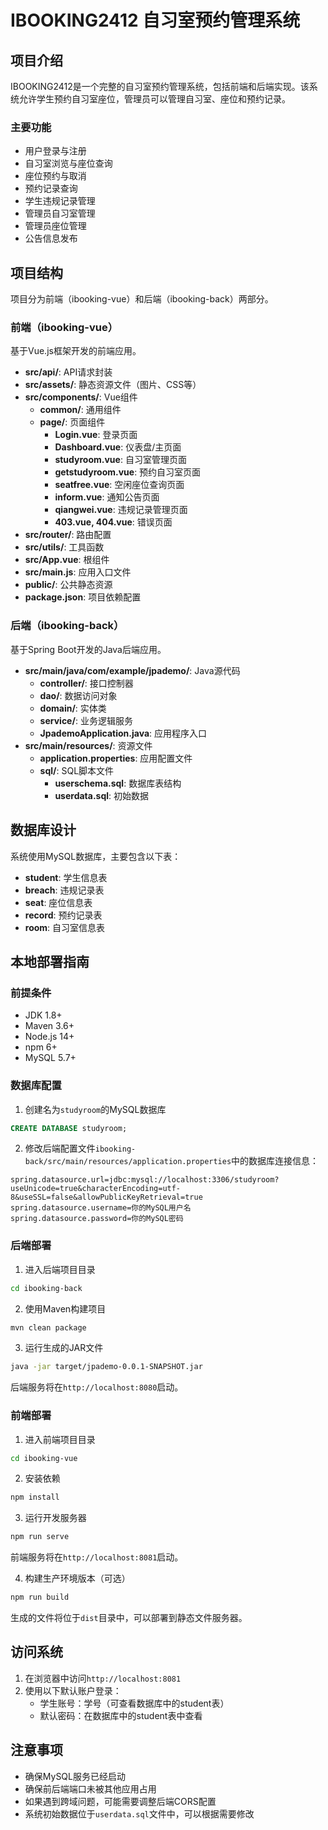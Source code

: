 # IBOOKING2412 自习室预约管理系统

## 项目介绍

IBOOKING2412是一个完整的自习室预约管理系统，包括前端和后端实现。该系统允许学生预约自习室座位，管理员可以管理自习室、座位和预约记录。

### 主要功能

- 用户登录与注册
- 自习室浏览与座位查询
- 座位预约与取消
- 预约记录查询
- 学生违规记录管理
- 管理员自习室管理
- 管理员座位管理
- 公告信息发布

## 项目结构

项目分为前端（ibooking-vue）和后端（ibooking-back）两部分。

### 前端（ibooking-vue）

基于Vue.js框架开发的前端应用。

- **src/api/**: API请求封装
- **src/assets/**: 静态资源文件（图片、CSS等）
- **src/components/**: Vue组件
  - **common/**: 通用组件
  - **page/**: 页面组件
    - **Login.vue**: 登录页面
    - **Dashboard.vue**: 仪表盘/主页面
    - **studyroom.vue**: 自习室管理页面
    - **getstudyroom.vue**: 预约自习室页面
    - **seatfree.vue**: 空闲座位查询页面
    - **inform.vue**: 通知公告页面
    - **qiangwei.vue**: 违规记录管理页面
    - **403.vue, 404.vue**: 错误页面
- **src/router/**: 路由配置
- **src/utils/**: 工具函数
- **src/App.vue**: 根组件
- **src/main.js**: 应用入口文件
- **public/**: 公共静态资源
- **package.json**: 项目依赖配置

### 后端（ibooking-back）

基于Spring Boot开发的Java后端应用。

- **src/main/java/com/example/jpademo/**: Java源代码
  - **controller/**: 接口控制器
  - **dao/**: 数据访问对象
  - **domain/**: 实体类
  - **service/**: 业务逻辑服务
  - **JpademoApplication.java**: 应用程序入口
- **src/main/resources/**: 资源文件
  - **application.properties**: 应用配置文件
  - **sql/**: SQL脚本文件
    - **userschema.sql**: 数据库表结构
    - **userdata.sql**: 初始数据

## 数据库设计

系统使用MySQL数据库，主要包含以下表：

- **student**: 学生信息表
- **breach**: 违规记录表
- **seat**: 座位信息表
- **record**: 预约记录表
- **room**: 自习室信息表

## 本地部署指南

### 前提条件

- JDK 1.8+
- Maven 3.6+
- Node.js 14+
- npm 6+
- MySQL 5.7+

### 数据库配置

1. 创建名为`studyroom`的MySQL数据库
```sql
CREATE DATABASE studyroom;
```

2. 修改后端配置文件`ibooking-back/src/main/resources/application.properties`中的数据库连接信息：
```properties
spring.datasource.url=jdbc:mysql://localhost:3306/studyroom?useUnicode=true&characterEncoding=utf-8&useSSL=false&allowPublicKeyRetrieval=true
spring.datasource.username=你的MySQL用户名
spring.datasource.password=你的MySQL密码
```

### 后端部署

1. 进入后端项目目录
```bash
cd ibooking-back
```

2. 使用Maven构建项目
```bash
mvn clean package
```

3. 运行生成的JAR文件
```bash
java -jar target/jpademo-0.0.1-SNAPSHOT.jar
```

后端服务将在`http://localhost:8080`启动。

### 前端部署

1. 进入前端项目目录
```bash
cd ibooking-vue
```

2. 安装依赖
```bash
npm install
```

3. 运行开发服务器
```bash
npm run serve
```

前端服务将在`http://localhost:8081`启动。

4. 构建生产环境版本（可选）
```bash
npm run build
```

生成的文件将位于`dist`目录中，可以部署到静态文件服务器。

## 访问系统

1. 在浏览器中访问`http://localhost:8081`
2. 使用以下默认账户登录：
   - 学生账号：学号（可查看数据库中的student表）
   - 默认密码：在数据库中的student表中查看

## 注意事项

- 确保MySQL服务已经启动
- 确保前后端端口未被其他应用占用
- 如果遇到跨域问题，可能需要调整后端CORS配置
- 系统初始数据位于`userdata.sql`文件中，可以根据需要修改 